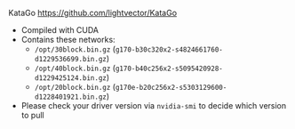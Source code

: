 KataGo https://github.com/lightvector/KataGo

- Compiled with CUDA
- Contains these networks:
    - `/opt/30block.bin.gz` (`g170-b30c320x2-s4824661760-d1229536699.bin.gz`)
    - `/opt/40block.bin.gz` (`g170-b40c256x2-s5095420928-d1229425124.bin.gz`)
    - `/opt/20block.bin.gz` (`g170e-b20c256x2-s5303129600-d1228401921.bin.gz`)
- Please check your driver version via `nvidia-smi` to decide which version to pull
